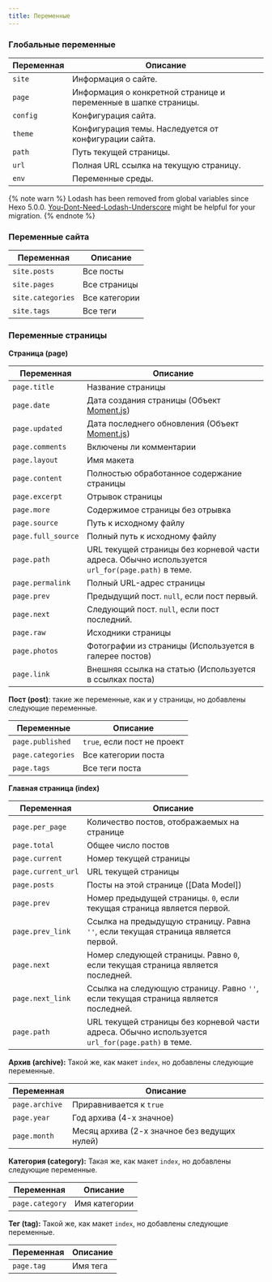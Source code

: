 ```yaml
---
title: Переменные
---
```

### Глобальные переменные

Переменная | Описание
--- | ---
`site` | Информация о сайте.
`page` | Информация о конкретной странице и переменные в шапке страницы.
`config` | Конфигурация сайта.
`theme` | Конфигурация темы. Наследуется от конфигурации сайта.
`path` | Путь текущей страницы.
`url` | Полная URL ссылка на текущую страницу.
`env` | Переменные среды.

{% note warn %}
Lodash has been removed from global variables since Hexo 5.0.0. [You-Dont-Need-Lodash-Underscore](https://github.com/you-dont-need/You-Dont-Need-Lodash-Underscore) might be helpful for your migration.
{% endnote %}

### Переменные сайта

Переменная | Описание
--- | ---
`site.posts` | Все посты
`site.pages` | Все страницы
`site.categories` | Все категории
`site.tags` | Все теги

### Переменные страницы

**Страница (page)**

Переменная | Описание
--- | ---
`page.title` | Название страницы
`page.date` | Дата создания страницы (Объект [Moment.js])
`page.updated` | Дата последнего обновления (Объект [Moment.js])
`page.comments` | Включены ли комментарии
`page.layout` | Имя макета
`page.content` | Полностью обработанное содержание страницы
`page.excerpt` | Отрывок страницы
`page.more` | Содержимое страницы без отрывка
`page.source` | Путь к исходному файлу
`page.full_source` | Полный путь к исходному файлу
`page.path` | URL текущей страницы без корневой части адреса. Обычно используется `url_for(page.path)` в теме.
`page.permalink` | Полный URL-адрес страницы
`page.prev` | Предыдущий пост. `null`, если пост первый.
`page.next` | Следующий пост. `null`, если пост последний.
`page.raw` | Исходники страницы
`page.photos` | Фотографии из страницы (Используется в галерее постов)
`page.link` | Внешняя ссылка на статью (Используется в ссылках поста)

**Пост (post)**: такие же переменные, как и у страницы, но добавлены следующие переменные.

Переменные | Описание
--- | ---
`page.published` | `true`, если пост не проект
`page.categories` | Все категории поста
`page.tags` | Все теги поста

**Главная страница (index)**

Переменная | Описание
--- | ---
`page.per_page` | Количество постов, отображаемых на странице
`page.total` | Общее число постов
`page.current` | Номер текущей страницы
`page.current_url` | URL текущей страницы
`page.posts` | Посты на этой странице ([Data Model])
`page.prev` | Номер предыдущей страницы. `0`, если текущая страница является первой.
`page.prev_link` | Ссылка на предыдущую страницу. Равна `''`, если текущая страница является первой.
`page.next` | Номер следующей страницы. Равно `0`, если текущая страница является последней.
`page.next_link` | Ссылка на следующую страницу. Равно `''`, если текущая страница является последней.
`page.path` | URL текущей страницы без корневой части адреса. Обычно используется `url_for(page.path)` в теме.

**Архив (archive):** Такой же, как макет `index`, но добавлены следующие переменные.

Переменная | Описание
--- | ---
`page.archive` | Приравнивается к `true`
`page.year` | Год архива (4-х значное)
`page.month` | Месяц архива (2-х значное без ведущих нулей)

**Категория (category):** Такая же, как макет `index`, но добавлены следующие переменные.

Переменная | Описание
--- | ---
`page.category` | Имя категории

**Тег (tag):** Такой же, как макет `index`, но добавлены следующие переменные.

Переменная | Описание
--- | ---
`page.tag` | Имя тега

[Moment.js]: http://momentjs.com/
